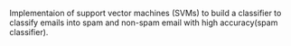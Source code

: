 Implementaion of support vector machines (SVMs) to build a classifier to classify emails into spam and non-spam email with high accuracy(spam classifier).
